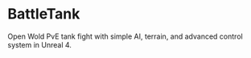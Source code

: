 # BattleTank
Open Wold PvE tank fight with simple AI, terrain, and advanced control system in Unreal 4. 
